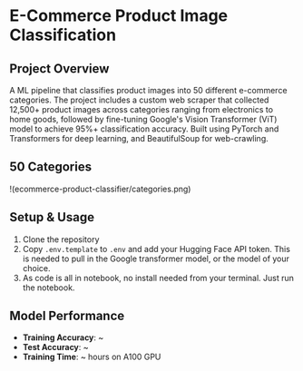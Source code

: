 # E-Commerce Product Image Classification

## Project Overview
A ML pipeline that classifies product images into 50 different e-commerce categories. The project includes a custom web scraper that collected 12,500+ product images across categories ranging from electronics to home goods, followed by fine-tuning Google's Vision Transformer (ViT) model to achieve 95%+ classification accuracy.
Built using PyTorch and Transformers for deep learning, and BeautifulSoup for web-crawling.

## 50 Categories
!(ecommerce-product-classifier/categories.png)
## Setup & Usage
1. Clone the repository
2. Copy `.env.template` to `.env` and add your Hugging Face API token. This is needed to pull in the Google transformer model, or the model of your choice.
3. As code is all in notebook, no install needed from your terminal. Just run the notebook.

## Model Performance
- **Training Accuracy**: ~
- **Test Accuracy**: ~
- **Training Time**: ~ hours on A100 GPU
